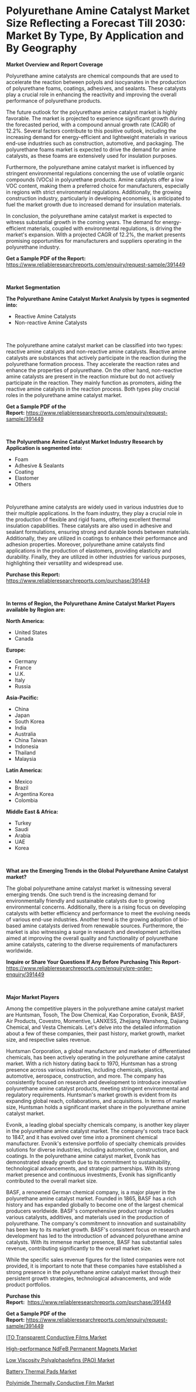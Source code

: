 <p><h1>Polyurethane Amine Catalyst Market Size Reflecting a Forecast Till 2030: Market By Type, By Application and By Geography</h1></p><p><strong>Market Overview and Report Coverage</strong></p>
<p><p>Polyurethane amine catalysts are chemical compounds that are used to accelerate the reaction between polyols and isocyanates in the production of polyurethane foams, coatings, adhesives, and sealants. These catalysts play a crucial role in enhancing the reactivity and improving the overall performance of polyurethane products.</p><p>The future outlook for the polyurethane amine catalyst market is highly favorable. The market is projected to experience significant growth during the forecasted period, with a compound annual growth rate (CAGR) of 12.2%. Several factors contribute to this positive outlook, including the increasing demand for energy-efficient and lightweight materials in various end-use industries such as construction, automotive, and packaging. The polyurethane foams market is expected to drive the demand for amine catalysts, as these foams are extensively used for insulation purposes.</p><p>Furthermore, the polyurethane amine catalyst market is influenced by stringent environmental regulations concerning the use of volatile organic compounds (VOCs) in polyurethane products. Amine catalysts offer a low VOC content, making them a preferred choice for manufacturers, especially in regions with strict environmental regulations. Additionally, the growing construction industry, particularly in developing economies, is anticipated to fuel the market growth due to increased demand for insulation materials.</p><p>In conclusion, the polyurethane amine catalyst market is expected to witness substantial growth in the coming years. The demand for energy-efficient materials, coupled with environmental regulations, is driving the market's expansion. With a projected CAGR of 12.2%, the market presents promising opportunities for manufacturers and suppliers operating in the polyurethane industry.</p></p>
<p><strong>Get a Sample PDF of the Report:</strong> <a href="https://www.reliableresearchreports.com/enquiry/request-sample/391449">https://www.reliableresearchreports.com/enquiry/request-sample/391449</a></p>
<p>&nbsp;</p>
<p><strong>Market Segmentation</strong></p>
<p><strong>The Polyurethane Amine Catalyst Market Analysis by types is segmented into:</strong></p>
<p><ul><li>Reactive Amine Catalysts</li><li>Non-reactive Amine Catalysts</li></ul></p>
<p>&nbsp;</p>
<p><p>The polyurethane amine catalyst market can be classified into two types: reactive amine catalysts and non-reactive amine catalysts. Reactive amine catalysts are substances that actively participate in the reaction during the polyurethane formation process. They accelerate the reaction rates and enhance the properties of polyurethane. On the other hand, non-reactive amine catalysts are present in the reaction mixture but do not actively participate in the reaction. They mainly function as promoters, aiding the reactive amine catalysts in the reaction process. Both types play crucial roles in the polyurethane amine catalyst market.</p></p>
<p><strong>Get a Sample PDF of the Report:</strong>&nbsp;<a href="https://www.reliableresearchreports.com/enquiry/request-sample/391449">https://www.reliableresearchreports.com/enquiry/request-sample/391449</a></p>
<p>&nbsp;</p>
<p><strong>The Polyurethane Amine Catalyst Market Industry Research by Application is segmented into:</strong></p>
<p><ul><li>Foam</li><li>Adhesive & Sealants</li><li>Coating</li><li>Elastomer</li><li>Others</li></ul></p>
<p>&nbsp;</p>
<p><p>Polyurethane amine catalysts are widely used in various industries due to their multiple applications. In the foam industry, they play a crucial role in the production of flexible and rigid foams, offering excellent thermal insulation capabilities. These catalysts are also used in adhesive and sealant formulations, ensuring strong and durable bonds between materials. Additionally, they are utilized in coatings to enhance their performance and adhesion properties. Moreover, polyurethane amine catalysts find applications in the production of elastomers, providing elasticity and durability. Finally, they are utilized in other industries for various purposes, highlighting their versatility and widespread use.</p></p>
<p><strong>Purchase this Report:</strong>&nbsp; <a href="https://www.reliableresearchreports.com/purchase/391449">https://www.reliableresearchreports.com/purchase/391449</a></p>
<p>&nbsp;</p>
<p><strong>In terms of Region, the Polyurethane Amine Catalyst Market Players available by Region are:</strong></p>
<p>
    <p> <strong> North America: </strong>
        <ul>
            <li>United States</li>
            <li>Canada</li>
        </ul>
        </p> 
    <p> <strong> Europe: </strong>
        <ul>
            <li>Germany</li>
            <li>France</li>
            <li>U.K.</li>
            <li>Italy</li>
            <li>Russia</li>
        </ul>
        </p> 
    <p> <strong> Asia-Pacific: </strong>
        <ul>
            <li>China</li>
            <li>Japan</li>
            <li>South Korea</li>
            <li>India</li>
            <li>Australia</li>
            <li>China Taiwan</li>
            <li>Indonesia</li>
            <li>Thailand</li>
            <li>Malaysia</li>
        </ul>
        </p> 
    <p> <strong> Latin America: </strong>
        <ul>
            <li>Mexico</li>
            <li>Brazil</li>
            <li>Argentina Korea</li>
            <li>Colombia</li>
        </ul>
        </p> 
    <p> <strong> Middle East & Africa: </strong>
        <ul>
            <li>Turkey</li>
            <li>Saudi</li>
            <li>Arabia</li>
            <li>UAE</li>
            <li>Korea</li>
        </ul>
    </p>
    </p>
<p>&nbsp;</p>
<p><strong>What are the Emerging Trends in the Global Polyurethane Amine Catalyst market?</strong></p>
<p><p>The global polyurethane amine catalyst market is witnessing several emerging trends. One such trend is the increasing demand for environmentally friendly and sustainable catalysts due to growing environmental concerns. Additionally, there is a rising focus on developing catalysts with better efficiency and performance to meet the evolving needs of various end-use industries. Another trend is the growing adoption of bio-based amine catalysts derived from renewable sources. Furthermore, the market is also witnessing a surge in research and development activities aimed at improving the overall quality and functionality of polyurethane amine catalysts, catering to the diverse requirements of manufacturers worldwide.</p></p>
<p><strong>Inquire or Share Your Questions If Any Before Purchasing This Report</strong>- <a href="https://www.reliableresearchreports.com/enquiry/pre-order-enquiry/391449">https://www.reliableresearchreports.com/enquiry/pre-order-enquiry/391449</a></p>
<p>&nbsp;</p>
<p><strong>Major Market Players</strong></p>
<p><p>Among the competitive players in the polyurethane amine catalyst market are Huntsman, Tosoh, The Dow Chemical, Kao Corporation, Evonik, BASF, Air Products, Covestro, Momentive, LANXESS, Zhejiang Wansheng, Dajiang Chemical, and Vesta Chemicals. Let's delve into the detailed information about a few of these companies, their past history, market growth, market size, and respective sales revenue.</p><p>Huntsman Corporation, a global manufacturer and marketer of differentiated chemicals, has been actively operating in the polyurethane amine catalyst market. With a rich history dating back to 1970, Huntsman has a strong presence across various industries, including chemicals, plastics, automotive, aerospace, construction, and more. The company has consistently focused on research and development to introduce innovative polyurethane amine catalyst products, meeting stringent environmental and regulatory requirements. Huntsman's market growth is evident from its expanding global reach, collaborations, and acquisitions. In terms of market size, Huntsman holds a significant market share in the polyurethane amine catalyst market.</p><p>Evonik, a leading global specialty chemicals company, is another key player in the polyurethane amine catalyst market. The company's roots trace back to 1847, and it has evolved over time into a prominent chemical manufacturer. Evonik's extensive portfolio of specialty chemicals provides solutions for diverse industries, including automotive, construction, and coatings. In the polyurethane amine catalyst market, Evonik has demonstrated steady growth due to its commitment to sustainability, technological advancements, and strategic partnerships. With its strong market presence and continuous investments, Evonik has significantly contributed to the overall market size.</p><p>BASF, a renowned German chemical company, is a major player in the polyurethane amine catalyst market. Founded in 1865, BASF has a rich history and has expanded globally to become one of the largest chemical producers worldwide. BASF's comprehensive product range includes various catalysts, additives, and materials used in the production of polyurethane. The company's commitment to innovation and sustainability has been key to its market growth. BASF's consistent focus on research and development has led to the introduction of advanced polyurethane amine catalysts. With its immense market presence, BASF has substantial sales revenue, contributing significantly to the overall market size.</p><p>While the specific sales revenue figures for the listed companies were not provided, it is important to note that these companies have established a strong presence in the polyurethane amine catalyst market through their persistent growth strategies, technological advancements, and wide product portfolios.</p></p>
<p><strong>Purchase this Report:</strong>&nbsp;&nbsp;<a href="https://www.reliableresearchreports.com/purchase/391449">https://www.reliableresearchreports.com/purchase/391449</a></p>
<p></p>
<p><strong>Get a Sample PDF of the Report:</strong>&nbsp;<a href="https://www.reliableresearchreports.com/enquiry/request-sample/391449">https://www.reliableresearchreports.com/enquiry/request-sample/391449</a></p>
<p><p><a href="https://github.com/dzharov81/Market-Research-Report-List-1/blob/main/ito-transparent-conductive-films-market.md">ITO Transparent Conductive Films Market</a></p><p><a href="https://github.com/scarol104/Market-Research-Report-List-1/blob/main/high-performance-ndfeb-permanent-magnets-market.md">High-performance NdFeB Permanent Magnets Market</a></p><p><a href="https://medium.com/@linabernier/low-viscosity-polyalphaolefins-pao-market-size-and-market-trends-complete-industry-overview-01e6cb512203">Low Viscosity Polyalphaolefins (PAO) Market</a></p><p><a href="https://medium.com/@twiladurgan/battery-thermal-pads-market-trends-and-market-analysis-forecasted-for-period-2023-2030-91d98b655284">Battery Thermal Pads Market</a></p><p><a href="https://medium.com/@avaalsop666/polyimide-thermally-conductive-film-market-size-reveals-the-best-marketing-channels-in-global-73e272e3dcc1">Polyimide Thermally Conductive Film Market</a></p></p>